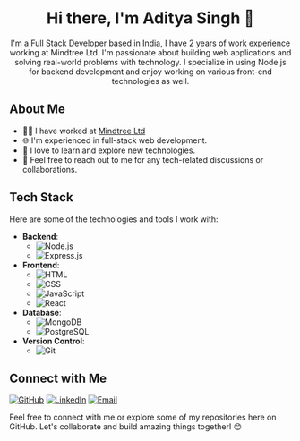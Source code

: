 <div align="center">
  <h1>Hi there, I'm Aditya Singh 👋</h1>
  <p>I'm a Full Stack Developer based in India, I have 2 years of work experience working at Mindtree Ltd. I'm passionate about building web applications and solving real-world problems with technology. I specialize in using Node.js for backend development and enjoy working on various front-end technologies as well.</p>
</div>

## About Me

- 👨‍💻 I have worked at [Mindtree Ltd](https://www.ltimindtree.com/)
- 🌐 I'm experienced in full-stack web development.
- 🚀 I love to learn and explore new technologies.
- 💬 Feel free to reach out to me for any tech-related discussions or collaborations.

## Tech Stack

Here are some of the technologies and tools I work with:

- **Backend**: 
  - ![Node.js](https://img.shields.io/badge/Node.js-339933?style=for-the-badge&logo=node.js&logoColor=white)
  - ![Express.js](https://img.shields.io/badge/Express.js-000000?style=for-the-badge&logo=express&logoColor=white)
- **Frontend**: 
  - ![HTML](https://img.shields.io/badge/HTML5-E34F26?style=for-the-badge&logo=html5&logoColor=white)
  - ![CSS](https://img.shields.io/badge/CSS3-1572B6?style=for-the-badge&logo=css3&logoColor=white)
  - ![JavaScript](https://img.shields.io/badge/JavaScript-F7DF1E?style=for-the-badge&logo=javascript&logoColor=black)
  - ![React](https://img.shields.io/badge/React-61DAFB?style=for-the-badge&logo=react&logoColor=white)
- **Database**: 
  - ![MongoDB](https://img.shields.io/badge/MongoDB-47A248?style=for-the-badge&logo=mongodb&logoColor=white)
  - ![PostgreSQL](https://img.shields.io/badge/PostgreSQL-336791?style=for-the-badge&logo=postgresql&logoColor=white)
- **Version Control**: 
  - ![Git](https://img.shields.io/badge/Git-F05032?style=for-the-badge&logo=git&logoColor=white)

## Connect with Me

[![GitHub](https://img.shields.io/github/followers/your-github-username?label=Follow&style=social)](https://github.com/your-github-username)
[![LinkedIn](https://img.shields.io/badge/LinkedIn-Connect-blue)](https://www.linkedin.com/in/your-linkedin-profile)
[![Email](https://img.shields.io/badge/Email-Contact-green)](mailto:your.email@example.com)

Feel free to connect with me or explore some of my repositories here on GitHub. Let's collaborate and build amazing things together! 😊
